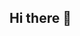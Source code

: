 ﻿## Hi there 👋

<!--
**solisaleb/solisaleb** is a ✨ _special_ ✨ repository because its `README.md` (this file) appears on your GitHub profile.

Here are some ideas to get you started:

- 🔭 I’m currently study on enp 6
- 🌱 I’m currently learning how to be a good student
- 👯 I’m looking to collaborate on nasa
- 🤔 I’m looking for help with money
- 💬 Ask me about teh things that i like
- 📫 How to reach me: just send me a message
- 😄 Pronouns: she/ her
- ⚡ Fun fact: i dont have that
-->

